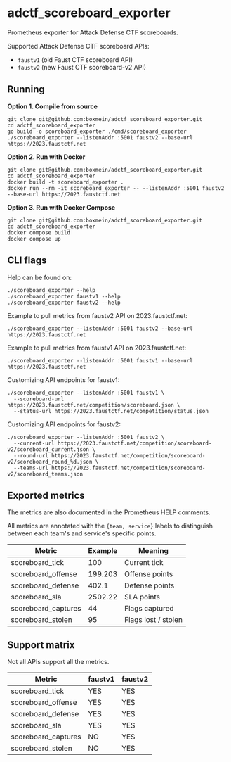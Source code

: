 # adctf_scoreboard_exporter

Prometheus exporter for Attack Defense CTF scoreboards.

Supported Attack Defense CTF scoreboard APIs:

* `faustv1` (old Faust CTF scoreboard API)
* `faustv2` (new Faust CTF scoreboard-v2 API)

## Running

**Option 1. Compile from source**

```shell
git clone git@github.com:boxmein/adctf_scoreboard_exporter.git
cd adctf_scoreboard_exporter
go build -o scoreboard_exporter ./cmd/scoreboard_exporter
./scoreboard_exporter --listenAddr :5001 faustv2 --base-url https://2023.faustctf.net
```

**Option 2. Run with Docker**

```shell
git clone git@github.com:boxmein/adctf_scoreboard_exporter.git
cd adctf_scoreboard_exporter
docker build -t scoreboard_exporter .
docker run --rm -it scoreboard_exporter -- --listenAddr :5001 faustv2 --base-url https://2023.faustctf.net
```

**Option 3. Run with Docker Compose**

```shell
git clone git@github.com:boxmein/adctf_scoreboard_exporter.git
cd adctf_scoreboard_exporter
docker compose build
docker compose up
```

## CLI flags

Help can be found on:

```
./scoreboard_exporter --help
./scoreboard_exporter faustv1 --help
./scoreboard_exporter faustv2 --help
```

Example to pull metrics from faustv2 API on 2023.faustctf.net:

```shell
./scoreboard_exporter --listenAddr :5001 faustv2 --base-url https://2023.faustctf.net
```

Example to pull metrics from faustv1 API on 2023.faustctf.net:

```shell
./scoreboard_exporter --listenAddr :5001 faustv1 --base-url https://2023.faustctf.net
```

Customizing API endpoints for faustv1:

```shell
./scoreboard_exporter --listenAddr :5001 faustv1 \
  --scoreboard-url https://2023.faustctf.net/competition/scoreboard.json \
  --status-url https://2023.faustctf.net/competition/status.json
```

Customizing API endpoints for faustv2:

```shell
./scoreboard_exporter --listenAddr :5001 faustv2 \
  --current-url https://2023.faustctf.net/competition/scoreboard-v2/scoreboard_current.json \
  --round-url https://2023.faustctf.net/competition/scoreboard-v2/scoreboard_round_%d.json \
  --teams-url https://2023.faustctf.net/competition/scoreboard-v2/scoreboard_teams.json
```


## Exported metrics

The metrics are also documented in the Prometheus HELP comments.

All metrics are annotated with the `{team, service}` labels to distinguish 
between each team's and service's specific points.

Metric                   | Example  | Meaning
-------------------------|----------|---
scoreboard_tick          | 100      | Current tick
scoreboard_offense       | 199.203  | Offense points
scoreboard_defense       | 402.1    | Defense points
scoreboard_sla           | 2502.22  | SLA points
scoreboard_captures      | 44       | Flags captured
scoreboard_stolen        | 95       | Flags lost / stolen

## Support matrix

Not all APIs support all the metrics.

Metric                   | faustv1  | faustv2
-------------------------|----------|----------
scoreboard_tick          | YES      | YES
scoreboard_offense       | YES      | YES
scoreboard_defense       | YES      | YES
scoreboard_sla           | YES      | YES
scoreboard_captures      | NO       | YES
scoreboard_stolen        | NO       | YES
